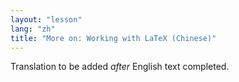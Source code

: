 ```yaml
---
layout: "lesson"
lang: "zh"
title: "More on: Working with LaTeX (Chinese)"
---
```

Translation to be added _after_ English text completed.

